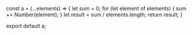 const a = (...elements) => {
    let sum = 0; 
    for (let element of elements) {
        sum += Number(element); 
    }
    let result = sum / elements.length;
    return result;
}

export default a;


